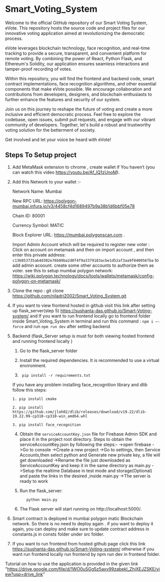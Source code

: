 # Smart_Voting_System

Welcome to the official GitHub repository of our Smart Voting System, eVote. This repository hosts the source code and project files for our innovative voting application aimed at revolutionizing the democratic process.

eVote leverages blockchain technology, face recognition, and real-time tracking to provide a secure, transparent, and convenient platform for remote voting. By combining the power of React, Python Flask, and Ethereum's Solidity, our application ensures seamless interactions and tamper-proof recording of votes.

Within this repository, you will find the frontend and backend code, smart contract implementations, face recognition algorithms, and other essential components that make eVote possible. We encourage collaboration and contributions from developers, designers, and blockchain enthusiasts to further enhance the features and security of our system.

Join us on this journey to reshape the future of voting and create a more inclusive and efficient democratic process. Feel free to explore the codebase, open issues, submit pull requests, and engage with our vibrant community of developers. Together, let's build a robust and trustworthy voting solution for the betterment of society.

Get involved and let your voice be heard with eVote!

## Steps To Setup project

1. Add MetaMask extension to chrome , create wallet if You haven’t (you can watch this video https://youtu.be/Af_lQ1zUnoM).
2. Add this Network to your wallet :-
   
   Network Name: Mumbai
   
   New RPC URL: https://polygon-mumbai.infura.io/v3/4458cf4d1689497b9a38b1d6bbf05e78
   
   Chain ID: 80001
   
   Currency Symbol: MATIC
   
   Block Explorer URL: https://mumbai.polygonscan.com .

   Import Admin Account which will be required to register new voter :
   Click on account on metamask and then on import account , and then enter this private address: `c136853735ab4d302e76b89ba2d0f4f9a3379183acbe1d52af3aa9f840056fba` to add admin           acoount. create some other accounts to authorize them as voter.
   see this to setup mumbai polygon network: https://wiki.polygon.technology/docs/tools/wallets/metamask/config-polygon-on-metamask/

4. Clone the repo : git clone https://github.com/niladri2002/Smart_Voting_System.git
5. If you want to view frontend hosted in github visit this link after setting up flask_server(step 5)   https://sushanta-das.github.io/Smart-Voting-system/ 
   and  If you want to run frontend locally go to frontend folder inside Smart_Voting_System in terminal and run this command :  `npm i –-force` and run `npm run dev` after setting      backend 

6.  Backend (flask_Server setup is must for both viewing hosted frontend and running frontend locally )

  

    1.  Go to the flask_server folder

    2.  Install the required dependencies. It is recommended to use a virtual environment.

    3. ` pip install -r requirements.txt`

    If you have any problem installing face_recognition library and dlib
        follow this steps:
    
        1. pip install cmake
    
        2. pip install https://github.com/jloh02/dlib/releases/download/v19.22/dlib-19.22.99-cp310-cp310-win_amd64.whl
    
        3. pip install face_recognition

    4.  Obtain the `serviceAccountKey.json` file for Firebase Admin SDK and place it in the project root directory.
            Steps to obtain the serviceAccountKey.json by following the steps:-
            ->open firebase
            ->Go to console
            ->Create a new project
            ->Go to settings, then Service Accounts,then select python and Generate new private key, a file will get downloaded
            ->Rename the file just downloaded as ServiceAccountKey and keep it in the same directory as main.py
            ->Setup the realtime Database in test mode and storage(Optional) and paste the links in the desired ,inside main.py
            ->The server is ready to work

     5.  Run the flask_server:

                python main.py

     6.  The Flask server will start running on http://localhost:5000/.

7.  Smart contract is deployed in mumbai polygon matic Blockchain network. So there is no need to deploy again . if you want to deploy it again, you can deploy and make sure to update contract address in constants.js in consts folder under src folder.
8.  If you want to run frontend from hosted github page click this link https://sushanta-das.github.io/Smart-Voting-system/
            otherwise if you want run frontend locally run frontend by npm run dev in frontend folder.

Tutorial on how to use the application is provided in the given link "https://drive.google.com/file/d/1WO0uSGg5z5axv99zabekI_ZhjXEJZSKE/view?usp=drive_link"

